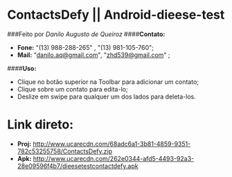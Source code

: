 # **ContactsDefy**  || **Android-dieese-test**

###Feito por *Danilo Augusto de Queiroz*
####**Contato:**

- **Fone:** "(13) 988-288-265" , "(13) 981-105-760";
- **Mail:** "<danilo.aq@gmail.com>", "<zhd539@gmail.com>" ;

####**Uso:**

  - Clique no botão superior na Toolbar para adicionar um contato;
  - Clique sobre um contato para edita-lo;
  - Deslize em swipe para qualquer um dos lados para deleta-los.

# Link direto:
- **Proj:** <http://www.ucarecdn.com/68adc6a1-3b81-4859-9351-782c53255758/ContactsDefy.zip>
- **Apk:** <http://www.ucarecdn.com/262e0344-afd5-4493-92a3-28e09596f4b7/dieesetestcontactdefy.apk>
